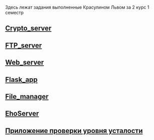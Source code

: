 Здесь лежат задания выполненные Красулином Львом за 2 курс 1 семестр 

## [Crypto_server](https://github.com/qweeep/Pract_3sem/tree/main/Crypto_server/Crypto_server)
## [FTP_server](https://github.com/qweeep/Pract_3sem/tree/main/FTP_server/FTP_server)
## [Web_server](https://github.com/qweeep/Pract_3sem/tree/main/Web_server/Web_Server)
## [Flask_app](https://github.com/qweeep/Pract_3sem/tree/main/Flask_app/flask_app)
## [File_manager](https://github.com/qweeep/Pract_3sem/tree/main/File%20Manager)
## [EhoServer](https://github.com/qweeep/Pract_3sem/tree/main/EhoServer)
## [Приложение проверки уровня усталости](https://github.com/qweeep/Pract_3sem/tree/main/HelthTestWeb)
